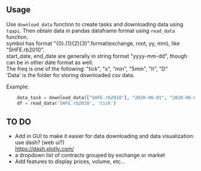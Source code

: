 

## Usage 
Use `download_data` function to create tasks and downloading data using `tqapi`. 
Then obtain data in pandas dataframe format using `read_data` function.   
symbol has format "{0}.{1}{2}{3}".format(exchange, root, yy, mm), like "SHFE.rb2010".   
start_date, end_date are generally in string format "yyyy-mm-dd", though can be in other date format as  well.     
The freq is one of the following: "tick", "s", "min", "5min", "h", "D"    
'Data' is the folder for storing downloaded csv data.  

Example:  
```python
    data_task = download_data(["SHFE.rb2010"], "2020-06-01", "2020-06-02", 'tick', 'Data')
    df = read_data('SHFE.rb2010', 'tick')
```

## TO DO  
- Add in GUI to make it easier for data downloading and data visualization: use dash? (web ui?)  
https://dash.plotly.com/ 
- a dropdown list of contracts grouped by exchange or market  
- Add features to display prices, volume, etc...

 